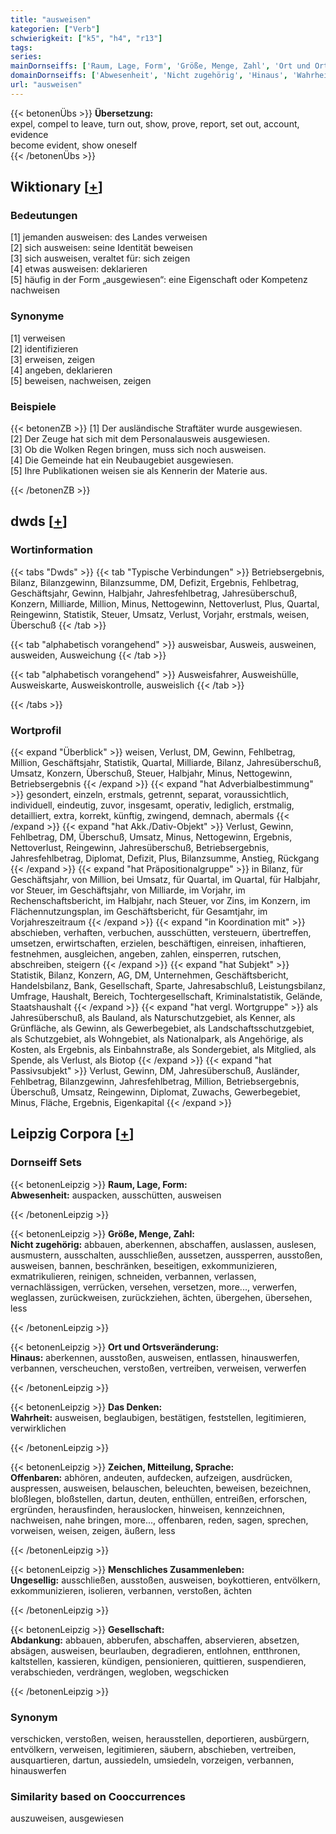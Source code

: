 ```yaml
---
title: "ausweisen"
kategorien: ["Verb"]
schwierigkeit: ["k5", "h4", "r13"]
tags:
series:
mainDornseiffs: ['Raum, Lage, Form', 'Größe, Menge, Zahl', 'Ort und Ortsveränderung', 'Das Denken', 'Zeichen, Mitteilung, Sprache', 'Menschliches Zusammenleben', 'Gesellschaft']
domainDornseiffs: ['Abwesenheit', 'Nicht zugehörig', 'Hinaus', 'Wahrheit', 'Offenbaren', 'Ungesellig', 'Abdankung']
url: "ausweisen"
---
```


{{< betonenÜbs >}}
**Übersetzung:**  
expel, compel to leave, turn out, show, prove, report, set out, account, evidence  
become evident, show  oneself  
{{< /betonenÜbs >}}

## Wiktionary [[+](https://de.wiktionary.org/wiki/ausweisen)]

### Bedeutungen
[1] jemanden ausweisen: des Landes verweisen  
[2] sich ausweisen: seine Identität beweisen  
[3] sich ausweisen, veraltet für: sich zeigen  
[4] etwas ausweisen: deklarieren  
[5] häufig in der Form „ausgewiesen“: eine Eigenschaft oder Kompetenz nachweisen  

### Synonyme
[1] verweisen  
[2] identifizieren  
[3] erweisen, zeigen  
[4] angeben, deklarieren  
[5] beweisen, nachweisen, zeigen  

### Beispiele
{{< betonenZB >}}
[1] Der ausländische Straftäter wurde ausgewiesen.  
[2] Der Zeuge hat sich mit dem Personalausweis ausgewiesen.  
[3] Ob die Wolken Regen bringen, muss sich noch ausweisen.  
[4] Die Gemeinde hat ein Neubaugebiet ausgewiesen.  
[5] Ihre Publikationen weisen sie als Kennerin der Materie aus.  

{{< /betonenZB >}}


## dwds [[+](https://www.dwds.de/wb/ausweisen)]

### Wortinformation
{{< tabs "Dwds" >}}
{{< tab "Typische Verbindungen" >}}
Betriebsergebnis, Bilanz, Bilanzgewinn, Bilanzsumme, DM, Defizit, Ergebnis, Fehlbetrag, Geschäftsjahr, Gewinn, Halbjahr, Jahresfehlbetrag, Jahresüberschuß, Konzern, Milliarde, Million, Minus, Nettogewinn, Nettoverlust, Plus, Quartal, Reingewinn, Statistik, Steuer, Umsatz, Verlust, Vorjahr, erstmals, weisen, Überschuß
{{< /tab >}}

{{< tab "alphabetisch vorangehend" >}}
ausweisbar, Ausweis, ausweinen, ausweiden, Ausweichung
{{< /tab >}}

{{< tab "alphabetisch vorangehend" >}}
Ausweisfahrer, Ausweishülle, Ausweiskarte, Ausweiskontrolle, ausweislich
{{< /tab >}}

{{< /tabs >}}

### Wortprofil
{{< expand "Überblick" >}} weisen, Verlust, DM, Gewinn, Fehlbetrag, Million, Geschäftsjahr, Statistik, Quartal, Milliarde, Bilanz, Jahresüberschuß, Umsatz, Konzern, Überschuß, Steuer, Halbjahr, Minus, Nettogewinn, Betriebsergebnis {{< /expand >}}
{{< expand "hat Adverbialbestimmung" >}} gesondert, einzeln, erstmals, getrennt, separat, voraussichtlich, individuell, eindeutig, zuvor, insgesamt, operativ, lediglich, erstmalig, detailliert, extra, korrekt, künftig, zwingend, demnach, abermals {{< /expand >}}
{{< expand "hat Akk./Dativ-Objekt" >}} Verlust, Gewinn, Fehlbetrag, DM, Überschuß, Umsatz, Minus, Nettogewinn, Ergebnis, Nettoverlust, Reingewinn, Jahresüberschuß, Betriebsergebnis, Jahresfehlbetrag, Diplomat, Defizit, Plus, Bilanzsumme, Anstieg, Rückgang {{< /expand >}}
{{< expand "hat Präpositionalgruppe" >}} in Bilanz, für Geschäftsjahr, von Million, bei Umsatz, für Quartal, im Quartal, für Halbjahr, vor Steuer, im Geschäftsjahr, von Milliarde, im Vorjahr, im Rechenschaftsbericht, im Halbjahr, nach Steuer, vor Zins, im Konzern, im Flächennutzungsplan, im Geschäftsbericht, für Gesamtjahr, im Vorjahreszeitraum {{< /expand >}}
{{< expand "in Koordination mit" >}} abschieben, verhaften, verbuchen, ausschütten, versteuern, übertreffen, umsetzen, erwirtschaften, erzielen, beschäftigen, einreisen, inhaftieren, festnehmen, ausgleichen, angeben, zahlen, einsperren, rutschen, abschreiben, steigern {{< /expand >}}
{{< expand "hat Subjekt" >}} Statistik, Bilanz, Konzern, AG, DM, Unternehmen, Geschäftsbericht, Handelsbilanz, Bank, Gesellschaft, Sparte, Jahresabschluß, Leistungsbilanz, Umfrage, Haushalt, Bereich, Tochtergesellschaft, Kriminalstatistik, Gelände, Staatshaushalt {{< /expand >}}
{{< expand "hat vergl. Wortgruppe" >}} als Jahresüberschuß, als Bauland, als Naturschutzgebiet, als Kenner, als Grünfläche, als Gewinn, als Gewerbegebiet, als Landschaftsschutzgebiet, als Schutzgebiet, als Wohngebiet, als Nationalpark, als Angehörige, als Kosten, als Ergebnis, als Einbahnstraße, als Sondergebiet, als Mitglied, als Spende, als Verlust, als Biotop {{< /expand >}}
{{< expand "hat Passivsubjekt" >}} Verlust, Gewinn, DM, Jahresüberschuß, Ausländer, Fehlbetrag, Bilanzgewinn, Jahresfehlbetrag, Million, Betriebsergebnis, Überschuß, Umsatz, Reingewinn, Diplomat, Zuwachs, Gewerbegebiet, Minus, Fläche, Ergebnis, Eigenkapital {{< /expand >}}

## Leipzig Corpora [[+](https://corpora.uni-leipzig.de/en/res?word=ausweisen&corpusId=deu_newscrawl-public_2018)]

### Dornseiff Sets
{{< betonenLeipzig >}}
**Raum, Lage, Form:**  
**Abwesenheit:** auspacken, ausschütten, ausweisen  

{{< /betonenLeipzig >}}


{{< betonenLeipzig >}}
**Größe, Menge, Zahl:**  
**Nicht zugehörig:** abbauen, aberkennen, abschaffen, auslassen, auslesen, ausmustern, ausschalten, ausschließen, aussetzen, aussperren, ausstoßen, ausweisen, bannen, beschränken, beseitigen, exkommunizieren, exmatrikulieren, reinigen, schneiden, verbannen, verlassen, vernachlässigen, verrücken, versehen, versetzen, more..., verwerfen, weglassen, zurückweisen, zurückziehen, ächten, übergehen, übersehen, less  

{{< /betonenLeipzig >}}


{{< betonenLeipzig >}}
**Ort und Ortsveränderung:**  
**Hinaus:** aberkennen, ausstoßen, ausweisen, entlassen, hinauswerfen, verbannen, verscheuchen, verstoßen, vertreiben, verweisen, verwerfen  

{{< /betonenLeipzig >}}


{{< betonenLeipzig >}}
**Das Denken:**  
**Wahrheit:** ausweisen, beglaubigen, bestätigen, feststellen, legitimieren, verwirklichen  

{{< /betonenLeipzig >}}


{{< betonenLeipzig >}}
**Zeichen, Mitteilung, Sprache:**  
**Offenbaren:** abhören, andeuten, aufdecken, aufzeigen, ausdrücken, auspressen, ausweisen, belauschen, beleuchten, beweisen, bezeichnen, bloßlegen, bloßstellen, dartun, deuten, enthüllen, entreißen, erforschen, ergründen, herausfinden, herauslocken, hinweisen, kennzeichnen, nachweisen, nahe bringen, more..., offenbaren, reden, sagen, sprechen, vorweisen, weisen, zeigen, äußern, less  

{{< /betonenLeipzig >}}


{{< betonenLeipzig >}}
**Menschliches Zusammenleben:**  
**Ungesellig:** ausschließen, ausstoßen, ausweisen, boykottieren, entvölkern, exkommunizieren, isolieren, verbannen, verstoßen, ächten  

{{< /betonenLeipzig >}}


{{< betonenLeipzig >}}
**Gesellschaft:**  
**Abdankung:** abbauen, abberufen, abschaffen, abservieren, absetzen, absägen, ausweisen, beurlauben, degradieren, entlohnen, entthronen, kaltstellen, kassieren, kündigen, pensionieren, quittieren, suspendieren, verabschieden, verdrängen, wegloben, wegschicken  

{{< /betonenLeipzig >}}

### Synonym
verschicken, verstoßen, weisen, herausstellen, deportieren, ausbürgern, entvölkern, verweisen, legitimieren, säubern, abschieben, vertreiben, ausquartieren, dartun, aussiedeln, umsiedeln, vorzeigen, verbannen, hinauswerfen


### Similarity based on Cooccurrences
auszuweisen, ausgewiesen

